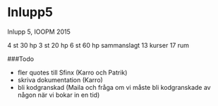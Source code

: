 # Inlupp5
Inlupp 5, IOOPM 2015

4 st 30 hp
3 st 20 hp
6 st 60 hp sammanslagt
13 kurser
17 rum

###Todo
* fler quotes till Sfinx (Karro och Patrik)
* skriva dokumentation (Karro)
* bli kodgranskad (Maila och fråga om vi måste bli kodgranskade av någon när vi bokar in en tid)
